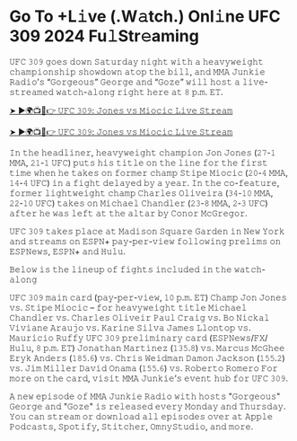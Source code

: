 <h1>Go To +L𝚒ve (.W𝚊tch.) Onl𝚒ne UFC 309 2024 Fu𝚕Str𝚎aming</h1>

𝚄𝙵𝙲 𝟹𝟶𝟿 𝚐𝚘𝚎𝚜 𝚍𝚘𝚠𝚗 𝚂𝚊𝚝𝚞𝚛𝚍𝚊𝚢 𝚗𝚒𝚐𝚑𝚝 𝚠𝚒𝚝𝚑 𝚊 𝚑𝚎𝚊𝚟𝚢𝚠𝚎𝚒𝚐𝚑𝚝 𝚌𝚑𝚊𝚖𝚙𝚒𝚘𝚗𝚜𝚑𝚒𝚙 𝚜𝚑𝚘𝚠𝚍𝚘𝚠𝚗 𝚊𝚝𝚘𝚙 𝚝𝚑𝚎 𝚋𝚒𝚕𝚕, 𝚊𝚗𝚍 𝙼𝙼𝙰 𝙹𝚞𝚗𝚔𝚒𝚎 𝚁𝚊𝚍𝚒𝚘’𝚜 “𝙶𝚘𝚛𝚐𝚎𝚘𝚞𝚜” 𝙶𝚎𝚘𝚛𝚐𝚎 𝚊𝚗𝚍 “𝙶𝚘𝚣𝚎” 𝚠𝚒𝚕𝚕 𝚑𝚘𝚜𝚝 𝚊 𝚕𝚒𝚟𝚎-𝚜𝚝𝚛𝚎𝚊𝚖𝚎𝚍 𝚠𝚊𝚝𝚌𝚑-𝚊𝚕𝚘𝚗𝚐 𝚛𝚒𝚐𝚑𝚝 𝚑𝚎𝚛𝚎 𝚊𝚝 𝟾 𝚙.𝚖. 𝙴𝚃.

[➤ ►🌍📺📱👉 𝚄𝙵𝙲 𝟹𝟶𝟿: 𝙹𝚘𝚗𝚎𝚜 𝚟𝚜 𝙼𝚒𝚘𝚌𝚒𝚌 𝙻𝚒𝚟𝚎 𝚂𝚝𝚛𝚎𝚊𝚖](https://t.co/OTozO2CcGQ)

[➤ ►🌍📺📱👉 𝚄𝙵𝙲 𝟹𝟶𝟿: 𝙹𝚘𝚗𝚎𝚜 𝚟𝚜 𝙼𝚒𝚘𝚌𝚒𝚌 𝙻𝚒𝚟𝚎 𝚂𝚝𝚛𝚎𝚊𝚖](https://t.co/OTozO2CcGQ)

𝙸𝚗 𝚝𝚑𝚎 𝚑𝚎𝚊𝚍𝚕𝚒𝚗𝚎𝚛, 𝚑𝚎𝚊𝚟𝚢𝚠𝚎𝚒𝚐𝚑𝚝 𝚌𝚑𝚊𝚖𝚙𝚒𝚘𝚗 𝙹𝚘𝚗 𝙹𝚘𝚗𝚎𝚜 (𝟸𝟽-𝟷 𝙼𝙼𝙰, 𝟸𝟷-𝟷 𝚄𝙵𝙲) 𝚙𝚞𝚝𝚜 𝚑𝚒𝚜 𝚝𝚒𝚝𝚕𝚎 𝚘𝚗 𝚝𝚑𝚎 𝚕𝚒𝚗𝚎 𝚏𝚘𝚛 𝚝𝚑𝚎 𝚏𝚒𝚛𝚜𝚝 𝚝𝚒𝚖𝚎 𝚠𝚑𝚎𝚗 𝚑𝚎 𝚝𝚊𝚔𝚎𝚜 𝚘𝚗 𝚏𝚘𝚛𝚖𝚎𝚛 𝚌𝚑𝚊𝚖𝚙 𝚂𝚝𝚒𝚙𝚎 𝙼𝚒𝚘𝚌𝚒𝚌 (𝟸𝟶-𝟺 𝙼𝙼𝙰, 𝟷𝟺-𝟺 𝚄𝙵𝙲) 𝚒𝚗 𝚊 𝚏𝚒𝚐𝚑𝚝 𝚍𝚎𝚕𝚊𝚢𝚎𝚍 𝚋𝚢 𝚊 𝚢𝚎𝚊𝚛. 𝙸𝚗 𝚝𝚑𝚎 𝚌𝚘-𝚏𝚎𝚊𝚝𝚞𝚛𝚎, 𝚏𝚘𝚛𝚖𝚎𝚛 𝚕𝚒𝚐𝚑𝚝𝚠𝚎𝚒𝚐𝚑𝚝 𝚌𝚑𝚊𝚖𝚙 𝙲𝚑𝚊𝚛𝚕𝚎𝚜 𝙾𝚕𝚒𝚟𝚎𝚒𝚛𝚊 (𝟹𝟺-𝟷𝟶 𝙼𝙼𝙰, 𝟸𝟸-𝟷𝟶 𝚄𝙵𝙲) 𝚝𝚊𝚔𝚎𝚜 𝚘𝚗 𝙼𝚒𝚌𝚑𝚊𝚎𝚕 𝙲𝚑𝚊𝚗𝚍𝚕𝚎𝚛 (𝟸𝟹-𝟾 𝙼𝙼𝙰, 𝟸-𝟹 𝚄𝙵𝙲) 𝚊𝚏𝚝𝚎𝚛 𝚑𝚎 𝚠𝚊𝚜 𝚕𝚎𝚏𝚝 𝚊𝚝 𝚝𝚑𝚎 𝚊𝚕𝚝𝚊𝚛 𝚋𝚢 𝙲𝚘𝚗𝚘𝚛 𝙼𝚌𝙶𝚛𝚎𝚐𝚘𝚛.

𝚄𝙵𝙲 𝟹𝟶𝟿 𝚝𝚊𝚔𝚎𝚜 𝚙𝚕𝚊𝚌𝚎 𝚊𝚝 𝙼𝚊𝚍𝚒𝚜𝚘𝚗 𝚂𝚚𝚞𝚊𝚛𝚎 𝙶𝚊𝚛𝚍𝚎𝚗 𝚒𝚗 𝙽𝚎𝚠 𝚈𝚘𝚛𝚔 𝚊𝚗𝚍 𝚜𝚝𝚛𝚎𝚊𝚖𝚜 𝚘𝚗 𝙴𝚂𝙿𝙽+ 𝚙𝚊𝚢-𝚙𝚎𝚛-𝚟𝚒𝚎𝚠 𝚏𝚘𝚕𝚕𝚘𝚠𝚒𝚗𝚐 𝚙𝚛𝚎𝚕𝚒𝚖𝚜 𝚘𝚗 𝙴𝚂𝙿𝙽𝚎𝚠𝚜, 𝙴𝚂𝙿𝙽+ 𝚊𝚗𝚍 𝙷𝚞𝚕𝚞.

𝙱𝚎𝚕𝚘𝚠 𝚒𝚜 𝚝𝚑𝚎 𝚕𝚒𝚗𝚎𝚞𝚙 𝚘𝚏 𝚏𝚒𝚐𝚑𝚝𝚜 𝚒𝚗𝚌𝚕𝚞𝚍𝚎𝚍 𝚒𝚗 𝚝𝚑𝚎 𝚠𝚊𝚝𝚌𝚑-𝚊𝚕𝚘𝚗𝚐

𝚄𝙵𝙲 𝟹𝟶𝟿 𝚖𝚊𝚒𝚗 𝚌𝚊𝚛𝚍 (𝚙𝚊𝚢-𝚙𝚎𝚛-𝚟𝚒𝚎𝚠, 𝟷𝟶 𝚙.𝚖. 𝙴𝚃)
𝙲𝚑𝚊𝚖𝚙 𝙹𝚘𝚗 𝙹𝚘𝚗𝚎𝚜 𝚟𝚜. 𝚂𝚝𝚒𝚙𝚎 𝙼𝚒𝚘𝚌𝚒𝚌 – 𝚏𝚘𝚛 𝚑𝚎𝚊𝚟𝚢𝚠𝚎𝚒𝚐𝚑𝚝 𝚝𝚒𝚝𝚕𝚎
𝙼𝚒𝚌𝚑𝚊𝚎𝚕 𝙲𝚑𝚊𝚗𝚍𝚕𝚎𝚛 𝚟𝚜. 𝙲𝚑𝚊𝚛𝚕𝚎𝚜 𝙾𝚕𝚒𝚟𝚎𝚒𝚛
𝙿𝚊𝚞𝚕 𝙲𝚛𝚊𝚒𝚐 𝚟𝚜. 𝙱𝚘 𝙽𝚒𝚌𝚔𝚊𝚕
𝚅𝚒𝚟𝚒𝚊𝚗𝚎 𝙰𝚛𝚊𝚞𝚓𝚘 𝚟𝚜. 𝙺𝚊𝚛𝚒𝚗𝚎 𝚂𝚒𝚕𝚟𝚊
𝙹𝚊𝚖𝚎𝚜 𝙻𝚕𝚘𝚗𝚝𝚘𝚙 𝚟𝚜. 𝙼𝚊𝚞𝚛𝚒𝚌𝚒𝚘 𝚁𝚞𝚏𝚏𝚢
𝚄𝙵𝙲 𝟹𝟶𝟿 𝚙𝚛𝚎𝚕𝚒𝚖𝚒𝚗𝚊𝚛𝚢 𝚌𝚊𝚛𝚍 (𝙴𝚂𝙿𝙽𝚎𝚠𝚜/𝙵𝚇/𝙷𝚞𝚕𝚞, 𝟾 𝚙.𝚖. 𝙴𝚃)
𝙹𝚘𝚗𝚊𝚝𝚑𝚊𝚗 𝙼𝚊𝚛𝚝𝚒𝚗𝚎𝚣 (𝟷𝟹𝟻.𝟾) 𝚟𝚜. 𝙼𝚊𝚛𝚌𝚞𝚜 𝙼𝚌𝙶𝚑𝚎𝚎
𝙴𝚛𝚢𝚔 𝙰𝚗𝚍𝚎𝚛𝚜 (𝟷𝟾𝟻.𝟼) 𝚟𝚜. 𝙲𝚑𝚛𝚒𝚜 𝚆𝚎𝚒𝚍𝚖𝚊𝚗
𝙳𝚊𝚖𝚘𝚗 𝙹𝚊𝚌𝚔𝚜𝚘𝚗 (𝟷𝟻𝟻.𝟸) 𝚟𝚜. 𝙹𝚒𝚖 𝙼𝚒𝚕𝚕𝚎𝚛
𝙳𝚊𝚟𝚒𝚍 𝙾𝚗𝚊𝚖𝚊 (𝟷𝟻𝟻.𝟼) 𝚟𝚜. 𝚁𝚘𝚋𝚎𝚛𝚝𝚘 𝚁𝚘𝚖𝚎𝚛𝚘
𝙵𝚘𝚛 𝚖𝚘𝚛𝚎 𝚘𝚗 𝚝𝚑𝚎 𝚌𝚊𝚛𝚍, 𝚟𝚒𝚜𝚒𝚝 𝙼𝙼𝙰 𝙹𝚞𝚗𝚔𝚒𝚎’𝚜 𝚎𝚟𝚎𝚗𝚝 𝚑𝚞𝚋 𝚏𝚘𝚛 𝚄𝙵𝙲 𝟹𝟶𝟿.

𝙰 𝚗𝚎𝚠 𝚎𝚙𝚒𝚜𝚘𝚍𝚎 𝚘𝚏 𝙼𝙼𝙰 𝙹𝚞𝚗𝚔𝚒𝚎 𝚁𝚊𝚍𝚒𝚘 𝚠𝚒𝚝𝚑 𝚑𝚘𝚜𝚝𝚜 "𝙶𝚘𝚛𝚐𝚎𝚘𝚞𝚜" 𝙶𝚎𝚘𝚛𝚐𝚎 𝚊𝚗𝚍 "𝙶𝚘𝚣𝚎" 𝚒𝚜 𝚛𝚎𝚕𝚎𝚊𝚜𝚎𝚍 𝚎𝚟𝚎𝚛𝚢 𝙼𝚘𝚗𝚍𝚊𝚢 𝚊𝚗𝚍 𝚃𝚑𝚞𝚛𝚜𝚍𝚊𝚢. 𝚈𝚘𝚞 𝚌𝚊𝚗 𝚜𝚝𝚛𝚎𝚊𝚖 𝚘𝚛 𝚍𝚘𝚠𝚗𝚕𝚘𝚊𝚍 𝚊𝚕𝚕 𝚎𝚙𝚒𝚜𝚘𝚍𝚎𝚜 𝚘𝚟𝚎𝚛 𝚊𝚝 𝙰𝚙𝚙𝚕𝚎 𝙿𝚘𝚍𝚌𝚊𝚜𝚝𝚜, 𝚂𝚙𝚘𝚝𝚒𝚏𝚢, 𝚂𝚝𝚒𝚝𝚌𝚑𝚎𝚛, 𝙾𝚖𝚗𝚢𝚂𝚝𝚞𝚍𝚒𝚘, 𝚊𝚗𝚍 𝚖𝚘𝚛𝚎.
